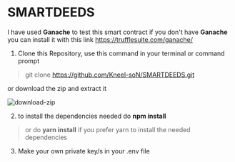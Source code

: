 # SMARTDEEDS
I have used **Ganache** to test this smart contract if you don't have **Ganache**
you can install it with this link
https://trufflesuite.com/ganache/


1) Clone this Repository, use this command in your terminal or command prompt
>git clone https://github.com/Kneel-soN/SMARTDEEDS.git

 or download the zip and extract it 
 

![download-zip](https://github.com/Kneel-soN/SMARTDEEDS/assets/125803337/6c5bc73a-a623-4315-a874-606dde8dfad0)

2) to install the dependencies needed 
 do **npm install** 
 > or do **yarn install** if you prefer yarn to install the needed dependencies

3) Make your own private key/s in your .env file
  
